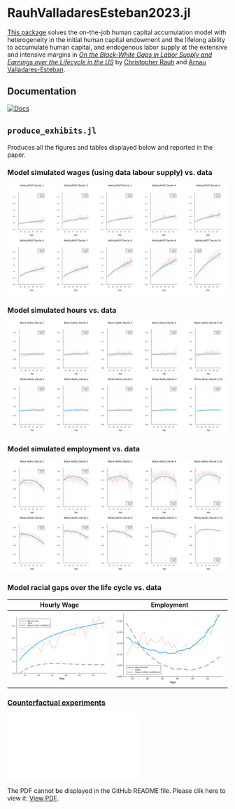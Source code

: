 # RauhValladaresEsteban2023.jl
[This package](https://github.com/drarnau/RauhValladaresEsteban2023) solves the on-the-job human capital accumulation model with heterogeneity in the initial human capital endowment and the lifelong ability to accumulate human capital, and endogenous labor supply at the extensive and intensive margins in [_On the Black-White Gaps in Labor Supply and Earnings over the Lifecycle in the US_](https://arnau.eu/RaceGap.pdf) by [Christopher Rauh](https://sites.google.com/site/econrauh/) and [Arnau Valladares-Esteban](https://arnau.eu/).

## Documentation
 [![Docs][docs-img]][docs-url]

[docs-img]: https://img.shields.io/badge/docs-stable-blue.svg
[docs-url]: https://drarnau.github.io/RauhValladaresEsteban2023.jl/

## `produce_exhibits.jl`
Produces all the figures and tables displayed below and reported in the paper.

### Model simulated wages (using data labour supply) vs. data
![](figures/mvsd_wage_dataLS.png)

### Model simulated hours vs. data
![](figures/mvsd_hours_Black.png)
![](figures/mvsd_hours_White.png)

### Model simulated employment vs. data
![](figures/mvsd_employed_Black.png)
![](figures/mvsd_employed_White.png)

### Model racial gaps over the life cycle vs. data
| Hourly Wage                   | Employment                        |
|:-----------------------------:|:---------------------------------:|
| ![](figures/mvsdcf_wage.png)  | ![](figures/mvsdcf_employed.png)  |

### [Counterfactual experiments](tables/counterfactuals.pdf)
<object data="tables/counterfactuals.pdf" type="application/pdf" width="100%">
    <embed src="tables/counterfactuals.pdf">
        <p>The PDF cannot be displayed in the GitHub README file. Please clik here to view it: <a href="tables/counterfactuals.pdf">View PDF</a>.</p>
    </embed>
</object>
